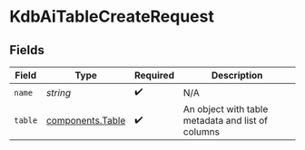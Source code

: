 # KdbAiTableCreateRequest


## Fields

| Field                                                | Type                                                 | Required                                             | Description                                          |
| ---------------------------------------------------- | ---------------------------------------------------- | ---------------------------------------------------- | ---------------------------------------------------- |
| `name`                                               | *string*                                             | :heavy_check_mark:                                   | N/A                                                  |
| `table`                                              | [components.Table](../../models/components/table.md) | :heavy_check_mark:                                   | An object with table metadata and list of columns    |